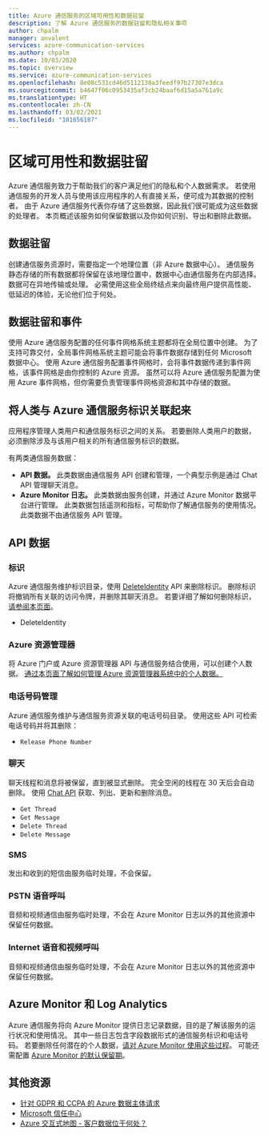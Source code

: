 ```yaml
---
title: Azure 通信服务的区域可用性和数据驻留
description: 了解 Azure 通信服务的数据驻留和隐私相关事项
author: chpalm
manager: anvalent
services: azure-communication-services
ms.author: chpalm
ms.date: 10/03/2020
ms.topic: overview
ms.service: azure-communication-services
ms.openlocfilehash: 8e08c531cd46d5112138a3feedf97b27307e3dca
ms.sourcegitcommit: b4647f06c0953435af3cb24baaf6d15a5a761a9c
ms.translationtype: HT
ms.contentlocale: zh-CN
ms.lasthandoff: 03/02/2021
ms.locfileid: "101656187"
---
```

# <a name="region-availability-and-data-residency"></a>区域可用性和数据驻留

Azure 通信服务致力于帮助我们的客户满足他们的隐私和个人数据需求。 若使用通信服务的开发人员与使用该应用程序的人有直接关系，便可成为其数据的控制者。 由于 Azure 通信服务代表你存储了这些数据，因此我们很可能成为这些数据的处理者。 本页概述该服务如何保留数据以及你如何识别、导出和删除此数据。

## <a name="data-residency"></a>数据驻留

创建通信服务资源时，需要指定一个地理位置（非 Azure 数据中心）。 通信服务静态存储的所有数据都将保留在该地理位置中，数据中心由通信服务在内部选择。 数据可在异地传输或处理。 必需使用这些全局终结点来向最终用户提供高性能、低延迟的体验，无论他们位于何处。

## <a name="data-residency-and-events"></a>数据驻留和事件

使用 Azure 通信服务配置的任何事件网格系统主题都将在全局位置中创建。 为了支持可靠交付，全局事件网格系统主题可能会将事件数据存储到任何 Microsoft 数据中心。 使用 Azure 通信服务配置事件网格时，会将事件数据传递到事件网格，该事件网格是由你控制的 Azure 资源。 虽然可以将 Azure 通信服务配置为使用 Azure 事件网格，但你需要负责管理事件网格资源和其中存储的数据。

## <a name="relating-humans-to-azure-communication-services-identities"></a>将人类与 Azure 通信服务标识关联起来

应用程序管理人类用户和通信服务标识之间的关系。 若要删除人类用户的数据，必须删除涉及与该用户相关的所有通信服务标识的数据。

有两类通信服务数据：
- **API 数据。** 此类数据由通信服务 API 创建和管理，一个典型示例是通过 Chat API 管理聊天消息。
- **Azure Monitor 日志。** 此类数据由服务创建，并通过 Azure Monitor 数据平台进行管理。 此类数据包括遥测和指标，可帮助你了解通信服务的使用情况。 此类数据不由通信服务 API 管理。

## <a name="api-data"></a>API 数据

### <a name="identities"></a>标识

Azure 通信服务维护标识目录，使用 [DeleteIdentity](/rest/api/communication/communicationidentity/delete) API 来删除标识。 删除标识将撤销所有关联的访问令牌，并删除其聊天消息。 若要详细了解如何删除标识，[请参阅本页面](../quickstarts/access-tokens.md)。

- DeleteIdentity

### <a name="azure-resource-manager"></a>Azure 资源管理器

将 Azure 门户或 Azure 资源管理器 API 与通信服务结合使用，可以创建个人数据。 [通过本页面了解如何管理 Azure 资源管理器系统中的个人数据。](../../azure-resource-manager/management/resource-manager-personal-data.md)

### <a name="telephone-number-management"></a>电话号码管理

Azure 通信服务维护与通信服务资源关联的电话号码目录。 使用这些 API 可检索电话号码并将其删除：
- `Release Phone Number`

### <a name="chat"></a>聊天

聊天线程和消息将被保留，直到被显式删除。 完全空闲的线程在 30 天后会自动删除。 使用 [Chat API](/rest/api/communication/chat/deletechatmessage/deletechatmessage) 获取、列出、更新和删除消息。

- `Get Thread`
- `Get Message`
- `Delete Thread`
- `Delete Message`

### <a name="sms"></a>SMS

发出和收到的短信由服务临时处理，不会保留。

### <a name="pstn-voice-calling"></a>PSTN 语音呼叫

音频和视频通信由服务临时处理，不会在 Azure Monitor 日志以外的其他资源中保留任何数据。

### <a name="internet-voice-and-video-calling"></a>Internet 语音和视频呼叫

音频和视频通信由服务临时处理，不会在 Azure Monitor 日志以外的其他资源中保留任何数据。

## <a name="azure-monitor-and-log-analytics"></a>Azure Monitor 和 Log Analytics

Azure 通信服务将向 Azure Monitor 提供日志记录数据，目的是了解该服务的运行状况和使用情况。 其中一些日志包含字段数据形式的通信服务标识和电话号码。 若要删除任何潜在的个人数据，[请对 Azure Monitor 使用这些过程](../../azure-monitor/logs/personal-data-mgmt.md)。 可能还需配置 [Azure Monitor 的默认保留期](../../azure-monitor/logs/manage-cost-storage.md)。

## <a name="additional-resources"></a>其他资源

- [针对 GDPR 和 CCPA 的 Azure 数据主体请求](/microsoft-365/compliance/gdpr-dsr-azure?preserve-view=true&view=o365-worldwide)
- [Microsoft 信任中心](https://www.microsoft.com/trust-center/privacy/data-location)
- [Azure 交互式地图 - 客户数据位于何处？](https://azuredatacentermap.azurewebsites.net/)
